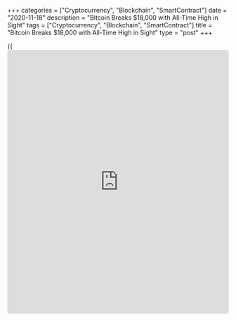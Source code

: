 +++
categories = ["Cryptocurrency", "Blockchain", "SmartContract"]
date = "2020-11-18"
description = "Bitcoin Breaks $18,000 with All-Time High in Sight"
tags = ["Cryptocurrency", "Blockchain", "SmartContract"]
title = "Bitcoin Breaks $18,000 with All-Time High in Sight"
type = "post"
+++

{{<iframe id="large-banner" src="https://www.bounty.group/#slide=19.0" width="100%" height="600" scrolling="no" style="border: 0px solid rgb(216, 221, 230); border-radius: 3px;">}}

Bitcoin broke through $18,000 on Wednesday to hit its highest since
December 2017 extending its blistering 2020 rally driven by demand for
its perceived quality as an inflation hedge and expectations of
mainstream acceptance.

The original and biggest cryptocurrency jumped as high as $18,483 and
was last up 2%. It has soared about 160% this year and has jumped 17% in
the last three days alone.

Bitcoin is now close to its all-time high of just under $20,000, which
it touched at the peak of its retail [investor](https://www.fintechee.com/tutorial-for-forex-trading/investor-mode/)-fuelled 2017 bubble.

> “It is not out of the question for the crypto to hit its all-time high
of $20,000 this side of Christmas,” said Simon Peters, analyst at
investment platform eToro.

>

> “The crypto industry has consolidated, matured and is seeing real
traction with institutional [investor](https://www.fintechee.com/tutorial-for-forex-trading/investor-mode/)s. Investors are using [bitcoin](https://www.letsplayfx.com/blog/forex-for-bitcoin/) as an
inflationary hedge to combat the prospect of continued government
stimulus.”

The asset’s 12-year [history](https://www.fixpro.org/post/chargeless-historical-data-api-backtesting/) has been peppered with vertiginous price
rises and equally sharp crashes.

_Reporting by Tom Wilson, additional reporting by Karin Strohecker;
Editing by Sinead Cruise, Robert Birsel_

_Source:[Reuters][1]_

   1. /geturl/index/ebb313ada14975822fefb8d9070ad4395fd05ec5/